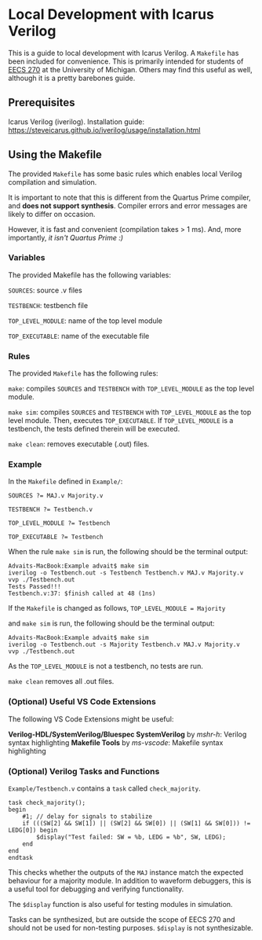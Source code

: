 # Local Development with Icarus Verilog
This is a guide to local development with Icarus Verilog.
A `Makefile` has been included for convenience. 
This is primarily intended for students of [EECS 270](https://ece.engin.umich.edu/academics/course-information/course-descriptions/eecs-270/) at the University of Michigan.
Others may find this useful as well, although it is a pretty barebones guide.

## Prerequisites
Icarus Verilog (iverilog). Installation guide: https://steveicarus.github.io/iverilog/usage/installation.html

## Using the Makefile
The provided `Makefile` has some basic rules which enables local Verilog compilation and simulation.

It is important to note that this is different from the Quartus Prime compiler, and **does not support synthesis**. Compiler errors and error messages are likely to differ on occasion.

However, it is fast and convenient (compilation takes > 1 ms). 
And, more importantly, *it isn't Quartus Prime \:)*

### Variables
The provided Makefile has the following variables:

`SOURCES`: source .v files

`TESTBENCH`: testbench file

`TOP_LEVEL_MODULE`: name of the top level module

`TOP_EXECUTABLE`: name of the executable file

### Rules
The provided `Makefile` has the following rules:

`make`: compiles `SOURCES` and `TESTBENCH` with `TOP_LEVEL_MODULE` as the top level module.

`make sim`: compiles `SOURCES` and `TESTBENCH` with `TOP_LEVEL_MODULE` as the top level module. Then, executes `TOP_EXECUTABLE`. If `TOP_LEVEL_MODULE` is a testbench, the tests defined therein will be executed.

`make clean`: removes executable (.out) files.

### Example

In the `Makefile` defined in `Example/`:
```
SOURCES ?= MAJ.v Majority.v

TESTBENCH ?= Testbench.v

TOP_LEVEL_MODULE ?= Testbench

TOP_EXECUTABLE ?= Testbench
```
When the rule `make sim` is run, the following should be the terminal output:
```
Advaits-MacBook:Example advait$ make sim
iverilog -o Testbench.out -s Testbench Testbench.v MAJ.v Majority.v
vvp ./Testbench.out
Tests Passed!!!
Testbench.v:37: $finish called at 48 (1ns)
```

If the `Makefile` is changed as follows,
`TOP_LEVEL_MODULE = Majority`

and `make sim` is run, the following should be the terminal output:
```
Advaits-MacBook:Example advait$ make sim
iverilog -o Testbench.out -s Majority Testbench.v MAJ.v Majority.v
vvp ./Testbench.out
```

As the `TOP_LEVEL_MODULE` is not a testbench, no tests are run.

`make clean` removes all .out files.

### (Optional) Useful VS Code Extensions
The following VS Code Extensions might be useful:

**Verilog-HDL/SystemVerilog/Bluespec SystemVerilog** by *mshr-h*: Verilog syntax highlighting
**Makefile Tools** by *ms-vscode*: Makefile syntax highlighting

### (Optional) Verilog Tasks and Functions
`Example/Testbench.v` contains a `task` called `check_majority`.

```
task check_majority();
begin
    #1; // delay for signals to stabilize
    if (((SW[2] && SW[1]) || (SW[2] && SW[0]) || (SW[1] && SW[0])) != LEDG[0]) begin
        $display("Test failed: SW = %b, LEDG = %b", SW, LEDG);
    end
end
endtask
```
This checks whether the outputs of the `MAJ` instance match the expected behaviour for a majority module. In addition to waveform debuggers, this is a useful tool for debugging and verifying functionality.

The `$display` function is also useful for testing modules in simulation.

Tasks can be synthesized, but are outside the scope of EECS 270 and should not be used for non-testing purposes.
`$display` is not synthesizable.


